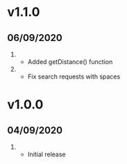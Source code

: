 # v1.1.0
##  06/09/2020

1. 
    * Added getDistance() function
2. 
    * Fix search requests with spaces

# v1.0.0
##  04/09/2020

1. 
    * Initial release
